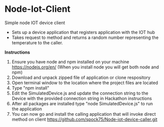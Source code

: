 # Node-Iot-Client
Simple node IOT device client
<br>
<ul>
<li>Sets up a device application that registers application with the IOT hub</li>
<li>Takes request to method and returns a random number representing the temperature to the caller.</li>
</ul>

<b>Instructions</b>

1. Ensure you have node and npm installed on your machine  https://nodejs.org/en/ (When you install node you will get both node and npm)
2. Download and unpack zipped file of application or clone respository
3. Open terminal window to the location where the project files are located
4. Type "npm install"
5. Edit the SimulatedDevice.js and update the connection string to the Device with the provided connection string in Hackathon instructions
6. After all packages are installed type "node SimulatedDevice.js" to run the application
7. You can now go and install the calling application that will invoke direct method on client https://github.com/spock75/Node-iot-device-caller.git

